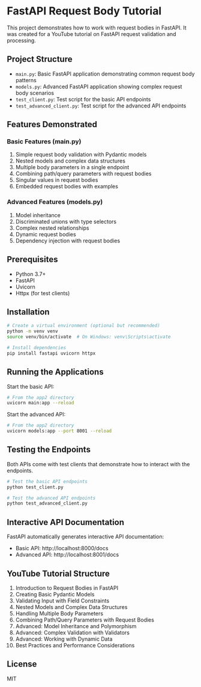 # FastAPI Request Body Tutorial

This project demonstrates how to work with request bodies in FastAPI. It was created for a YouTube tutorial on FastAPI request validation and processing.

## Project Structure

- `main.py`: Basic FastAPI application demonstrating common request body patterns
- `models.py`: Advanced FastAPI application showing complex request body scenarios
- `test_client.py`: Test script for the basic API endpoints
- `test_advanced_client.py`: Test script for the advanced API endpoints

## Features Demonstrated

### Basic Features (main.py)
1. Simple request body validation with Pydantic models
2. Nested models and complex data structures
3. Multiple body parameters in a single endpoint
4. Combining path/query parameters with request bodies
5. Singular values in request bodies
6. Embedded request bodies with examples

### Advanced Features (models.py)
1. Model inheritance
2. Discriminated unions with type selectors
3. Complex nested relationships
4. Dynamic request bodies
5. Dependency injection with request bodies

## Prerequisites

- Python 3.7+
- FastAPI
- Uvicorn
- Httpx (for test clients)

## Installation

```bash
# Create a virtual environment (optional but recommended)
python -m venv venv
source venv/bin/activate  # On Windows: venv\Scripts\activate

# Install dependencies
pip install fastapi uvicorn httpx
```

## Running the Applications

Start the basic API:

```bash
# From the app2 directory
uvicorn main:app --reload
```

Start the advanced API:

```bash
# From the app2 directory
uvicorn models:app --port 8001 --reload
```

## Testing the Endpoints

Both APIs come with test clients that demonstrate how to interact with the endpoints.

```bash
# Test the basic API endpoints
python test_client.py

# Test the advanced API endpoints
python test_advanced_client.py
```

## Interactive API Documentation

FastAPI automatically generates interactive API documentation:

- Basic API: http://localhost:8000/docs
- Advanced API: http://localhost:8001/docs

## YouTube Tutorial Structure

1. Introduction to Request Bodies in FastAPI
2. Creating Basic Pydantic Models
3. Validating Input with Field Constraints
4. Nested Models and Complex Data Structures
5. Handling Multiple Body Parameters
6. Combining Path/Query Parameters with Request Bodies
7. Advanced: Model Inheritance and Polymorphism
8. Advanced: Complex Validation with Validators
9. Advanced: Working with Dynamic Data
10. Best Practices and Performance Considerations

## License

MIT
